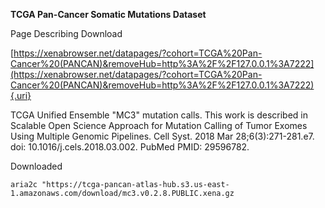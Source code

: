 **TCGA Pan-Cancer Somatic Mutations Dataset**

Page Describing Download

[https://xenabrowser.net/datapages/?cohort=TCGA%20Pan-Cancer%20(PANCAN)&removeHub=http%3A%2F%2F127.0.0.1%3A7222](https://xenabrowser.net/datapages/?cohort=TCGA%20Pan-Cancer%20(PANCAN)&removeHub=http%3A%2F%2F127.0.0.1%3A7222){.uri}

TCGA Unified Ensemble "MC3" mutation calls. This work is described in Scalable Open Science Approach for Mutation Calling of Tumor Exomes Using Multiple Genomic Pipelines. Cell Syst. 2018 Mar 28;6(3):271-281.e7. doi: 10.1016/j.cels.2018.03.002. PubMed PMID: 29596782.

Downloaded

```         
aria2c "https://tcga-pancan-atlas-hub.s3.us-east-1.amazonaws.com/download/mc3.v0.2.8.PUBLIC.xena.gz
```
